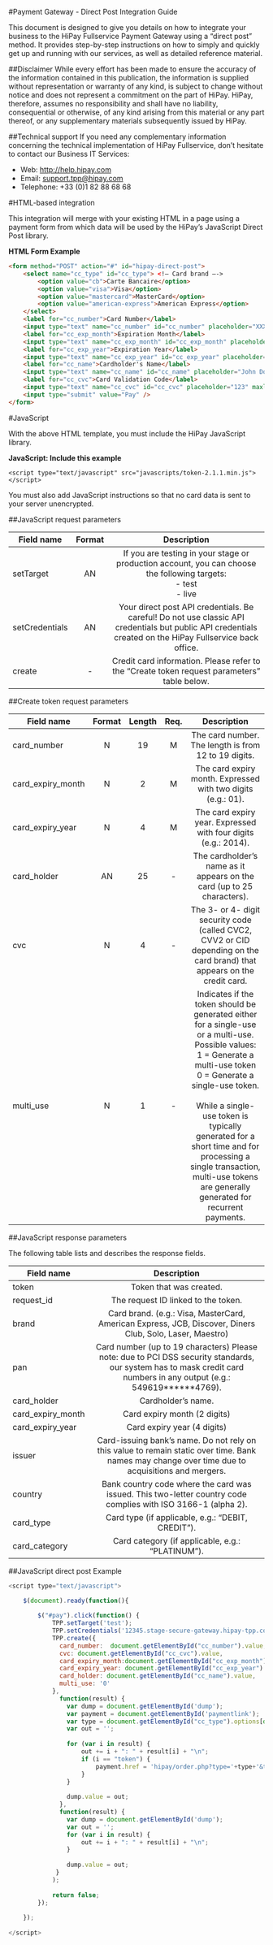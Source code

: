 #Payment Gateway - Direct Post Integration Guide

This document is designed to give you details on how to integrate your business to the HiPay Fullservice Payment Gateway using a “direct post” method. It provides step-by-step instructions on how to simply and quickly get up and running with our services, as well as detailed reference material.

##Disclaimer
While every effort has been made to ensure the accuracy of the information contained in this publication, the information is supplied without representation or warranty of any kind, is subject to change without notice and does not represent a commitment on the part of HiPay. HiPay, therefore, assumes no responsibility and shall have no liability, consequential or otherwise, of any kind arising from this material or any part thereof, or any supplementary materials subsequently issued by HiPay.

##Technical support
If you need any complementary information concerning the technical implementation of HiPay Fullservice, don’t hesitate to contact our Business IT Services:- Web: http://help.hipay.com 
- Email: support.tpp@hipay.com
- Telephone: +33 (0)1 82 88 68 68

#HTML-based integration

This integration will merge with your existing HTML in a page using a
payment form from which data will be used by the HiPay’s JavaScript
Direct Post library.

**HTML Form Example**

```html
<form method="POST" action="#" id="hipay-direct-post">   	<select name="cc_type" id="cc_type"> <!— Card brand —->   	  	<option value="cb">Carte Bancaire</option>   	    <option value="visa">Visa</option>   	    <option value="mastercard">MasterCard</option>   	    <option value="american-express">American Express</option>   	</select>   	<label for="cc_number">Card Number</label>    <input type="text" name="cc_number" id="cc_number" placeholder="XXXX XXXX XXXX XXXX" maxlength="20" size="20" autocomplete="off" >   	<label for="cc_exp_month">Expiration Month</label>   	<input type="text" name="cc_exp_month" id="cc_exp_month" placeholder="00" autocomplete="off">   	<label for="cc_exp_year">Expiration Year</label>   	<input type="text" name="cc_exp_year" id="cc_exp_year" placeholder="00" autocomplete="off">   	<label for="cc_name">Cardholder's Name</label>   	<input type="text" name="cc_name" id="cc_name" placeholder="John Doe" autocomplete="off">   	<label for="cc_cvc">Card Validation Code</label>   	<input type="text" name="cc_cvc" id="cc_cvc" placeholder="123" maxlength="4" size="3" autocomplete="off">    <input type="submit" value="Pay" /></form>
```

#JavaScript

With the above HTML template, you must include the HiPay JavaScript library.

**JavaScript: Include this example**

`<script type="text/javascript" src="javascripts/token-2.1.1.min.js"></script>`

You must also add JavaScript instructions so that no card data is sent to your server unencrypted.

##JavaScript request parameters

| Field name   |      Format    |      Description    |
|----------|:-------------:|:-------------:|
| setTarget |  AN |  If you are testing in your stage or production account, you can choose the following targets:<br/>- test<br/>- live
| setCredentials |  AN |  Your direct post API credentials. Be careful! Do not use classic API credentials but public API credentials created on the HiPay Fullservice back office.
| create |  - |  Credit card information. Please refer to the “Create token request parameters” table below.

##Create token request parameters

| Field name   |      Format    |      Length    |      Req.    |      Description    |
|----------|:-------------:|:-------------:|:-------------:|:-------------:|
| card_number  |  N |  19 |  M |  The card number. The length is from 12 to 19 digits.
| card_expiry_month |  N |  2 |  M |  The card expiry month. Expressed with two digits (e.g.: 01).
| card_expiry_year  |  N |  4 |  M |  The card expiry year. Expressed with four digits (e.g.: 2014).
| card_holder |  AN |  25 |  - |  The cardholder’s name as it appears on the card (up to 25 characters). 
| cvc  |  N |  4 |  - |  The 3- or 4- digit security code (called CVC2, CVV2 or CID depending on the card brand) that appears on the credit card.
| multi_use |  N |  1 |  - |  Indicates if the token should be generated either for a single-use or a multi-use. Possible values:<br/>1 = Generate a multi-use token<br/>0 = Generate a single-use token.<br/><br/>While a single-use token is typically generated for a short time and for processing a single transaction, multi-use tokens are generally generated for recurrent payments. 
##JavaScript response parameters

The following table lists and describes the response fields.

| Field name   |      Description    |
|----------|:-------------:|
|token |  Token that was created.|request_id |  The request ID linked to the token.|brand |  Card brand. (e.g.: Visa, MasterCard, American Express, JCB, Discover, Diners Club, Solo, Laser, Maestro)|pan |  Card number (up to 19 characters) Please note: due to PCI DSS security standards, our system has to mask credit card numbers in any output (e.g.: 549619******4769).|card_holder |  Cardholder’s name.|card_expiry_month |  Card expiry month (2 digits)|card_expiry_year |  Card expiry year (4 digits)|issuer |  Card-issuing bank’s name. Do not rely on this value to remain static over time. Bank names may change over time due to acquisitions and mergers.|country |  Bank country code where the card was issued. This two-letter country code complies with ISO 3166-1 (alpha 2).|card_type |  Card type (if applicable, e.g.: “DEBIT, CREDIT”).|card_category |  Card category (if applicable, e.g.: “PLATINUM”).

##JavaScript direct post Example

```js
<script type="text/javascript">

   	$(document).ready(function(){
   	    
   	    $("#pay").click(function() {
   	        TPP.setTarget('test');
   	        TPP.setCredentials('12345.stage-secure-gateway.hipay-tpp.com', ' Test_YhghjTrfdErthIo');
   	        TPP.create({
   	          card_number:  document.getElementById("cc_number").value,
   	          cvc: document.getElementById("cc_cvc").value,
   	          card_expiry_month:document.getElementById("cc_exp_month").value,
   	          card_expiry_year: document.getElementById("cc_exp_year").value,
   	          card_holder: document.getElementById("cc_name").value,
   	          multi_use: '0'
   	        },
   	          function(result) {
   	            var dump = document.getElementById('dump');
   	            var payment = document.getElementById('paymentlink');
   	            var type = document.getElementById("cc_type").options[document.getElementById("cc_type").selectedIndex].value;
   	            var out = '';
   			
   	            for (var i in result) {
   	                out += i + ": " + result[i] + "\n";
   	                if (i == "token") { 
   	                	payment.href = 'hipay/order.php?type='+type+'&token=' + result[i]; document.getElementById('usetoken').style = 'display:inherit;'; 
   	                }
   	            }
   	
   	            dump.value = out;
   	          },
   	          function(result) {
   	            var dump = document.getElementById('dump');
   	            var out = '';
   	            for (var i in result) {
   	                out += i + ": " + result[i] + "\n";
   	            }
   	
   	            dump.value = out;
   	         }
   	        );
   	        
   	        return false;
   	    });
   	    
   	});
   	
</script>
```